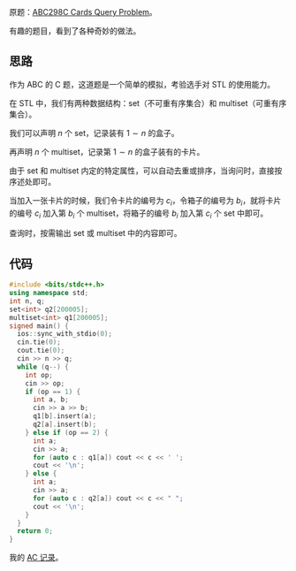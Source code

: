 原题：[ABC298C Cards Query Problem](https://www.luogu.com.cn/problem/AT_abc298_c)。

有趣的题目，看到了各种奇妙的做法。

## 思路

作为 ABC 的 C 题，这道题是一个简单的模拟，考验选手对 STL 的使用能力。

在 STL 中，我们有两种数据结构：set（不可重有序集合）和 multiset（可重有序集合）。

我们可以声明 $n$ 个 set，记录装有 $1\sim n$ 的盒子。

再声明 $n$ 个 multiset，记录第 $1\sim n$ 的盒子装有的卡片。

由于 set 和 multiset 内定的特定属性，可以自动去重或排序，当询问时，直接按序述处即可。

当加入一张卡片的时候，我们令卡片的编号为 $c
_i$，令箱子的编号为 $b_i$，就将卡片的编号 $c_i$ 加入第 $b_i$ 个 multiset，将箱子的编号 $b_i$ 加入第 $c_i$ 个 set 中即可。

查询时，按需输出 set 或 multiset 中的内容即可。

## 代码

```cpp
#include <bits/stdc++.h>
using namespace std;
int n, q;
set<int> q2[200005];
multiset<int> q1[200005];
signed main() {
  ios::sync_with_stdio(0);
  cin.tie(0);
  cout.tie(0);
  cin >> n >> q;
  while (q--) {
    int op;
    cin >> op;
    if (op == 1) {
      int a, b;
      cin >> a >> b;
      q1[b].insert(a);
      q2[a].insert(b);
    } else if (op == 2) {
      int a;
      cin >> a;
      for (auto c : q1[a]) cout << c << ' ';
      cout << '\n';
    } else {
      int a;
      cin >> a;
      for (auto c : q2[a]) cout << c << " ";
      cout << '\n';
    }
  }
  return 0;
}
```
我的 [AC 记录](https://www.luogu.com.cn/record/108252618)。